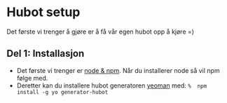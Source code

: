 # Hubot setup

Det første vi trenger å gjøre er å få vår egen hubot opp å kjøre =)

## Del 1: Installasjon
 - Det første vi trenger er [node & npm](https://nodejs.org/en/download/). Når du installerer node så vil npm følge med.
 - Deretter kan du installere hubot generatoren [yeoman](http://yeoman.io/) med: `%  npm install -g yo generator-hubot`

